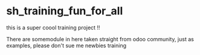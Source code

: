 # sh_training_fun_for_all
this is a super coool training project !!

There are somemodule in here taken straight from odoo community, just as examples, please don't sue me
newbies training
